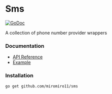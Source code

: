 # Sms

[![GoDoc](https://godoc.org/github.com/miromiro11/sms?status.svg)](https://godoc.org/github.com/miromiro11/sms)

A collection of phone number provider wrappers

### Documentation

- [API Reference](https://godoc.org/github.com/miromiro11/sms)
- [Example](https://github.com/miromiro11/sms/blob/main/examples/verification/main.go)

### Installation

```sh
go get github.com/miromiro11/sms
```
